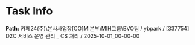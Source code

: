 # Task Info

**Path:** 카페24(주)\본사사업장\[CG]MI본부\MIH그룹\BVO팀 / ybpark / [337754] D2C 서비스 운영 관리 _ CS 처리 / 2025-10-01_00-00-00

